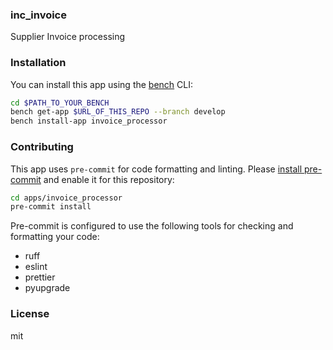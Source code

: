 ### inc_invoice

Supplier Invoice processing

### Installation

You can install this app using the [bench](https://github.com/frappe/bench) CLI:

```bash
cd $PATH_TO_YOUR_BENCH
bench get-app $URL_OF_THIS_REPO --branch develop
bench install-app invoice_processor
```

### Contributing

This app uses `pre-commit` for code formatting and linting. Please [install pre-commit](https://pre-commit.com/#installation) and enable it for this repository:

```bash
cd apps/invoice_processor
pre-commit install
```

Pre-commit is configured to use the following tools for checking and formatting your code:

- ruff
- eslint
- prettier
- pyupgrade

### License

mit
